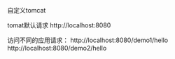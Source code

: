 自定义tomcat

tomat默认请求
http://localhost:8080

访问不同的应用请求：
http://localhost:8080/demo1/hello
http://localhost:8080/demo2/hello

